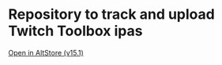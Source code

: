 # Repository to track and upload Twitch Toolbox ipas
[Open in AltStore (v15.1)](https://tinyurl.com/mr2peycj)
